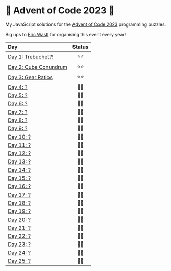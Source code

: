 # 🎄 Advent of Code 2023 🎄

My JavaScript solutions for the [Advent of Code 2023](https://adventofcode.com/2023) programming puzzles.

Big ups to [Eric Wastl](https://twitter.com/ericwastl) for organising this event every year!

| Day                              | Status |
| :------------------------------- | :----: |
| [Day 1: Trebuchet?!](./day01)    |  ⭐⭐  |
| [Day 2: Cube Conundrum](./day02) |  ⭐⭐  |
| [Day 3: Gear Ratios](./day03)    |  ⭐⭐  |
| [Day 4: ?](./day04)              |  🧠🧠  |
| [Day 5: ?](./day05)              |  🧠🧠  |
| [Day 6: ?](./day06)              |  🧠🧠  |
| [Day 7: ?](./day07)              |  🧠🧠  |
| [Day 8: ?](./day08)              |  🧠🧠  |
| [Day 9: ?](./day09)              |  🧠🧠  |
| [Day 10: ?](./day10)             |  🧠🧠  |
| [Day 11: ?](./day11)             |  🧠🧠  |
| [Day 12: ?](./day12)             |  🧠🧠  |
| [Day 13: ?](./day13)             |  🧠🧠  |
| [Day 14: ?](./day14)             |  🧠🧠  |
| [Day 15: ?](./day15)             |  🧠🧠  |
| [Day 16: ?](./day16)             |  🧠🧠  |
| [Day 17: ?](./day17)             |  🧠🧠  |
| [Day 18: ?](./day18)             |  🧠🧠  |
| [Day 19: ?](./day19)             |  🧠🧠  |
| [Day 20: ?](./day20)             |  🧠🧠  |
| [Day 21: ?](./day21)             |  🧠🧠  |
| [Day 22: ?](./day22)             |  🧠🧠  |
| [Day 23: ?](./day23)             |  🧠🧠  |
| [Day 24: ?](./day24)             |  🧠🧠  |
| [Day 25: ?](./day25)             |  🧠🧠  |
